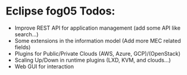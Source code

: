 # Eclipse fog05 Todos:

- Improve REST API for application management (add some API like search...)
- Some extensions in the information model (Add more MEC related fields)
- Plugins for Public/Private Clouds (AWS, Azure, GCP)/(OpenStack)
- Scaling Up/Down in runtime plugins (LXD, KVM, and clouds...)
- Web GUI for interaction

